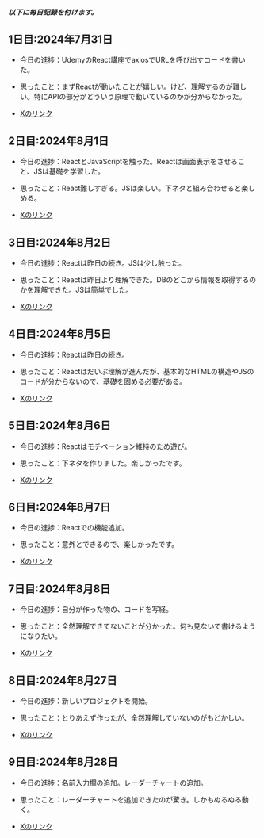 ##### 以下に毎日記録を付けます。
## 1日目:2024年7月31日
* 今日の進捗：UdemyのReact講座でaxiosでURLを呼び出すコードを書いた。
- 思ったこと：まずReactが動いたことが嬉しい。けど、理解するのが難しい。特にAPIの部分がどういう原理で動いているのかが分からなかった。
+ [Xのリンク](https://x.com/germ_king222/status/1818314280103739727)

## 2日目:2024年8月1日
* 今日の進捗：ReactとJavaScriptを触った。Reactは画面表示をさせること、JSは基礎を学習した。
- 思ったこと：React難しすぎる。JSは楽しい。下ネタと組み合わせると楽しめる。
+ [Xのリンク](https://x.com/germ_king222/status/1818653387489255441)

## 3日目:2024年8月2日
* 今日の進捗：Reactは昨日の続き。JSは少し触った。
- 思ったこと：Reactは昨日より理解できた。DBのどこから情報を取得するのかを理解できた。JSは簡単でした。
+ [Xのリンク](https://x.com/germ_king222/status/1819030400670536102)

## 4日目:2024年8月5日
* 今日の進捗：Reactは昨日の続き。
- 思ったこと：Reactはだいぶ理解が進んだが、基本的なHTMLの構造やJSのコードが分からないので、基礎を固める必要がある。
+ [Xのリンク](https://x.com/germ_king222/status/1820473085285568661)
  
## 5日目:2024年8月6日
* 今日の進捗：Reactはモチベーション維持のため遊び。
- 思ったこと：下ネタを作りました。楽しかったです。
+ [Xのリンク](https://x.com/germ_king222/status/1820818478284300775)

## 6日目:2024年8月7日
* 今日の進捗：Reactでの機能追加。
- 思ったこと：意外とできるので、楽しかったです。
+ [Xのリンク](https://x.com/germ_king222/status/1821212286671056930)

## 7日目:2024年8月8日
* 今日の進捗：自分が作った物の、コードを写経。
- 思ったこと：全然理解できてないことが分かった。何も見ないで書けるようになりたい。
+ [Xのリンク](https://x.com/germ_king222/status/1821941448906043861)

## 8日目:2024年8月27日
* 今日の進捗：新しいプロジェクトを開始。
- 思ったこと：とりあえず作ったが、全然理解していないのがもどかしい。
+ [Xのリンク](https://x.com/germ_king222/status/1828091620186849627)

## 9日目:2024年8月28日
* 今日の進捗：名前入力欄の追加。レーダーチャートの追加。
- 思ったこと：レーダーチャートを追加できたのが驚き。しかもぬるぬる動く。
+ [Xのリンク](https://x.com/germ_king222/status/1828454301020328386)  
